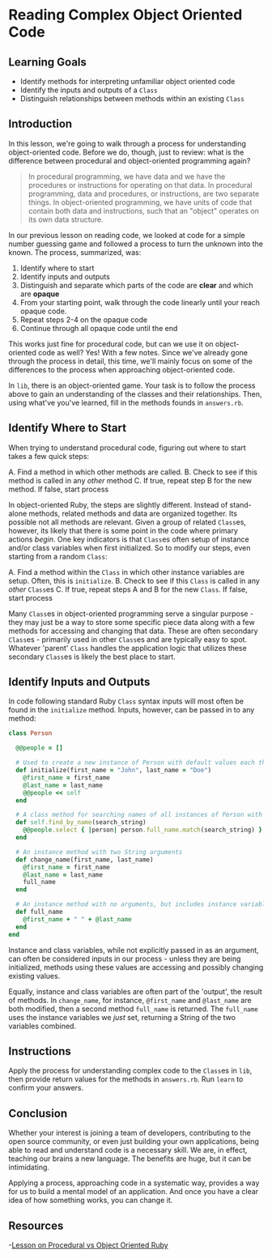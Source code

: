 # Reading Complex Object Oriented Code

## Learning Goals

- Identify methods for interpreting unfamiliar object oriented code
- Identify the inputs and outputs of a `Class`
- Distinguish relationships between methods within an existing `Class`

## Introduction

In this lesson, we're going to walk through a process for understanding
object-oriented code. Before we do, though, just to review: what is the
difference between procedural and object-oriented programming again?

> In procedural programming, we have data and we have the procedures or
> instructions for operating on that data. In procedural programming, data and
> procedures, or instructions, are two separate things. In object-oriented
> programming, we have units of code that contain both data and instructions,
> such that an "object" operates on its own data structure.

In our previous lesson on reading code, we looked at code for a simple number
guessing game and followed a process to turn the unknown into the known. The
process, summarized, was:

1.  Identify where to start
2.  Identify inputs and outputs
3.  Distinguish and separate which parts of the code are **clear** and which are
    **opaque**
4.  From your starting point, walk through the code linearly until your reach
    opaque code.
5.  Repeat steps 2-4 on the opaque code
6.  Continue through all opaque code until the end

This works just fine for procedural code, but can we use it on object-oriented
code as well? Yes! With a few notes. Since we've already gone through
the process in detail, this time, we'll mainly focus on some of the differences
to the process when approaching object-oriented code.

In `lib`, there is an object-oriented game. Your task is to follow the process
above to gain an understanding of the classes and their relationships. Then,
using what've you've learned, fill in the methods founds in `answers.rb`.

## Identify Where to Start

When trying to understand procedural code, figuring out where to start takes a
few quick steps:

A. Find a method in which other methods are called.
B. Check to see if this method is called in any _other_ method
C. If true, repeat step B for the new method. If false, start process

In object-oriented Ruby, the steps are slightly different. Instead of
stand-alone methods, related methods and data are organized together. Its
possible not all methods are relevant. Given a group of related `Class`es,
however, its likely that there is some point in the code where primary actions
_begin_. One key indicators is that `Class`es often setup of instance and/or
class variables when first initialized. So to modify our steps, even starting
from a random `Class`:

A. Find a method within the `Class` in which other instance variables are setup. Often, this is `initialize`.
B. Check to see if this `Class` is called in any _other_ `Class`es
C. If true, repeat steps A and B for the new `Class`. If false, start process

Many `Class`es in object-oriented programming serve a singular purpose - they
may just be a way to store some specific piece data along with a few methods for
accessing and changing that data. These are often secondary `Class`es -
primarily used in other `Class`es and are typically easy to spot. Whatever
'parent' `Class` handles the application logic that utilizes these secondary
`Class`es is likely the best place to start.

## Identify Inputs and Outputs

In code following standard Ruby `Class` syntax inputs will most often be found
in the `initialize` method. Inputs, however, can be passed in to any method:

```ruby
class Person

  @@people = []

  # Used to create a new instance of Person with default values each the argument
  def initialize(first_name = "John", last_name = "Doe")
    @first_name = first_name
    @last_name = last_name
    @@people << self
  end

  # A class method for searching names of all instances of Person with a String argument
  def self.find_by_name(search_string)
    @@people.select { |person| person.full_name.match(search_string) }
  end

  # An instance method with two String arguments
  def change_name(first_name, last_name)
    @first_name = first_name
    @last_name = last_name
    full_name
  end

  # An instance method with no arguments, but includes instance variables
  def full_name
    @first_name + " " + @last_name
  end
end
```

Instance and class variables, while not explicitly passed in as an argument, can
often be considered inputs in our process - unless they are being initialized,
methods using these values are accessing and possibly changing existing values.

Equally, instance and class variables are often part of the 'output', the result
of methods. In `change_name`, for instance, `@first_name` and `@last_name` are
both modified, then a second method `full_name` is returned. The `full_name`
uses the instance variables we _just_ set, returning a String of the two
variables combined.

## Instructions

Apply the process for understanding complex code to the `Class`es in `lib`,
then provide return values for the methods in `answers.rb`. Run `learn` to
confirm your answers.

## Conclusion

Whether your interest is joining a team of developers, contributing to the open
source community, or even just building your own applications, being able to
read and understand code is a necessary skill. We are, in effect, teaching our
brains a new language. The benefits are huge, but it can be intimidating.

Applying a process, approaching code in a systematic way, provides a way for us
to build a mental model of an application. And once you have a clear idea of how
something works, you can change it.

## Resources

-[Lesson on Procedural vs Object Oriented Ruby][pvoo]

[pvoo]: https://learn.co/lessons/procedural-vs-oo-ruby
[record separator characters]: https://ruby-doc.org/core-2.2.0/String.html#method-i-chomp
